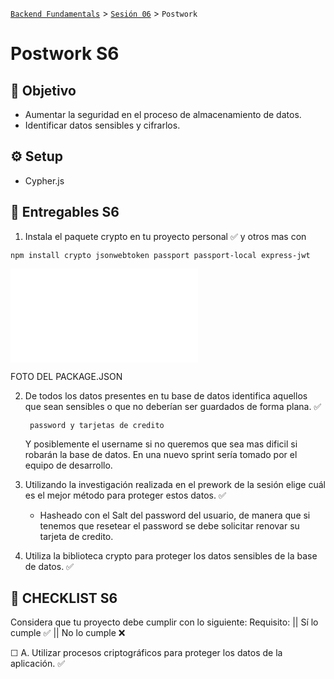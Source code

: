 [`Backend Fundamentals`](../../README.md) > [`Sesión 06`](../README.md) > `Postwork`

# Postwork S6

## 🎯 Objetivo

- Aumentar la seguridad en el proceso de almacenamiento de datos.
- Identificar datos sensibles y cifrarlos.

## ⚙️ Setup

- Cypher.js

## 📑 Entregables S6

1. Instala el paquete crypto en tu proyecto personal ✅ y otros mas con

```
npm install crypto jsonwebtoken passport passport-local express-jwt
```

![package.json](../package.json)

FOTO DEL PACKAGE.JSON

2. De todos los datos presentes en tu base de datos identifica aquellos que sean sensibles o que no deberían ser guardados de forma plana.  ✅ 

        password y tarjetas de credito 

    Y posiblemente el username si no queremos que sea mas dificil si robarán la base de datos. En una nuevo sprint sería tomado por el equipo de desarrollo.

3. Utilizando la investigación realizada en el prework de la sesión elige cuál es el mejor método para proteger estos datos.  ✅  

    - Hasheado con el Salt del password del usuario, de manera que si tenemos que resetear el password se debe solicitar renovar su tarjeta de credito.

4. Utiliza la biblioteca crypto para proteger los datos sensibles de la base de datos.  ✅ 

## 📑 CHECKLIST S6

Considera que tu proyecto debe cumplir con lo siguiente:
Requisito: || Sí lo cumple ✅ || No lo cumple ❌

☐ A. Utilizar procesos criptográficos para proteger los datos de la aplicación.  ✅ 